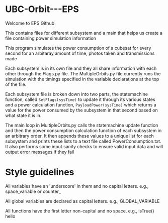 # UBC-Orbit---EPS

Welcome to EPS Github

This contains files for different subsystem and a main that helps us create a file containing power simulation information

This program simulates the power consumption of a cubesat for every second for an arbitaray amount of time, photos taken and transmissions made


Each subsystem is in its own file and they all share information with each other through the Flags.py file. The MultipleOrbits.py file currently runs the simulation with the timings specified in the variable declarations at the top of the file. 

Each subsystem file is broken down into two parts, the statemachine function, called `SetFlags(sysTime)` to update it through its various states and a power calculation function, `PayloadPower(sysTime)` which returns a value for the power consumed by the subsystem in that second based on what state it is in.  

The main loop in MultipleOrbits.py calls the statemachine update function and then the power consumption calculation function of each subsystem in an arbitrary order. It then appends these values to a unique list for each subsystem and prints these lists to a text file called PowerConsumption.txt. It also performs some input sanity checks to ensure valid input data and will output error messages if they fail 


# Style guidelines

All variables have an 'underscore' in them and no capital letters. e.g., space_variable or counter_

All global variables are declared as capital letters. e.g., GLOBAL_VARIABLE

All functions have the first letter non-capital and no space. e.g., isTrue()
hello
